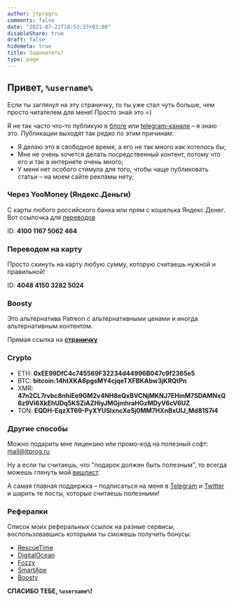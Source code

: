 ```yaml
---
author: jtprogru
comments: false
date: "2021-07-21T18:53:37+03:00"
disableShare: true
draft: false
hidemeta: true
title: Задонатить!
type: page
---
```


## Привет, `%username%`

Если ты заглянул на эту страничку, то ты уже стал чуть больше, чем просто читателем для меня! Просто знай это =)

Я не так часто что-то публикую в [блоге](https://jtprog.ru) или [telegram-канале](https://ttttt.me/jtprogru_channel) – я знаю это. Публикации выходят так редко по этим причинам:

- Я делаю это в свободное время, а его не так много как хотелось бы;
- Мне не очень хочется делать посредственный контент, потому что его и так в интернете очень много;
- У меня нет особого стимула для того, чтобы чаще публиковать статьи – на моем сайте рекламы нету;

### Через YooMoney (Яндекс.Деньги)

С карты любого российского банка или прям с кошелька Яндекс.Денег. Вот ссылочка для [переводов](https://yoomoney.ru/to/410011675062464/)

ID: **4100 1167 5062 464**

### Переводом на карту

Просто скинуть на карту любую сумму, которую считаешь нужной и правильной!

ID: **4048 4150 3282 5024**

### Boosty

Это альтернатива Patreon с альтернативными ценами и иногда альтернативным контентом.

Прямая ссылка на [**страничку**](https://boosty.to/jtprogru)

### Crypto

- ETH: **0xEE99DfC4c745569F32234d44996B047c9f2365e5**
- BTC: **bitcoin:14htXKA6pgsMY4cjqeTXFBKAbw3jKRQtPn**
- XMR: **47n2CL7rvbc8nhiEe9GM2v4NH8eQxBVCNjMKNJ7EHmM7SDAMNxQ6z9Vi6XkEhUDq5KSZiAZHiyJMGjmhraHGzMDyV6cV6UZ**
- TON: **EQDH-EqzXT69-PyXYUSIxncXeSj0MM7HXnBxUIJ_Md81S7i4**

### Другие способы

Можно подарить мне лицензию или промо-код на полезный софт: [mail@jtprog.ru](mailto:mail@jtprog.ru)

Ну а если ты считаешь, что "подарок должен быть полезным", то всегда можешь глянуть мой [вишлист](https://mywishboard.com/@jtprogru).

А самая главная поддержка – подписаться на меня в [Telegram](https://ttttt.me/jtprogru_channel)
и [Twitter](https://twitter.com/jtprogru) и шарить те посты, которые считаешь полезными!

### Рефералки

Список моих реферальных ссылок на разные сервисы, воспользовавшись которыми ты сможешь получить бонусы:

- [RescueTime](https://www.rescuetime.com/ref/2146766)
- [DigitalOcean](https://m.do.co/c/915531dbfa41)
- [Fozzy](https://fozzy.com/aff.php?aff=1116)
- [SmartApe](http://www.smartape.ru/?partner=52369)
- [Boosty](https://boosty.to/jtprogru/ref)

**СПАСИБО ТЕБЕ, `%username%`!**

